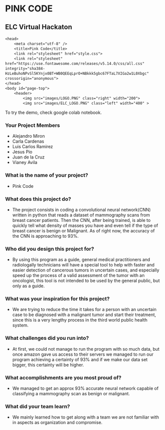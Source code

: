 # PINK CODE
## ELC Virtual Hackaton

    <head>
        <meta charset="utf-8" />
        <title>Pink Code</title>
        <link rel="stylesheet" href="style.css">
        <link rel="stylesheet" href="https://use.fontawesome.com/releases/v5.14.0/css/all.css" integrity="sha384-HzLeBuhoNPvSl5KYnjx0BT+WB0QEEqLprO+NBkkk5gbc67FTaL7XIGa2w1L0Xbgc" crossorigin="anonymous">
    </head>
    <body id="page-top">
        <header>
            <img src="images/LOGO.PNG" class="right" width="200">
            <img src="images/ELC_LOGO.PNG" class="left" width="400" >




To try the demo, check google colab notebook.

### Your Project Members

  - Alejandro Miron
  - Carla Cardenas
  - Luis Carlos Ramirez
  - Jesus Pio
  - Juan de la Cruz
  - Vianey Avila

### What is the name of your project?    

  - Pink Code
  
### What does this project do?

  - The project consists in coding a convolutional neural network(CNN) written in python that reads a dataset of mammography scans from breast cancer patients. Then the CNN, after being trained, is able to quickly tell what density of masses you have and even tell if the type of breast cancer is benign or Malignant.
As of right now, the accuracy of the CNN is approaching to 93%.

### Who did you design this project for?

  - By using this program as a guide, general medical practitioners and radiologally technicians will have a special tool to help with faster and easier detection of cancerous tumors in uncertain cases, and especially speed up the process of a valid assessment of the tumor with an oncologist, this tool is not intended to be used by the general public, but only as a guide.

### What was your inspiration for this project?

  - We are trying to reduce the time it takes for a person with an uncertain case to be diagnosed with a malignant tumor and start their treatment, since this is a very lengthy process in the third world public health system.

### What challenges did you run into?

  - At first, we could not manage to run the program with so much data, but once amazon gave us access to their servers we managed to run our program achieving a certainty of 93% and if we make our data set bigger, this certainty will be higher. 

### What accomplishments are you most proud of?

  - We managed to get an approx 93% accurate neural network capable of classifying a mammography scan as benign or malignant.

### What did your team learn?

  - We mainly learned how to get along with a team we are not familiar with in aspects as organization and compromise.

